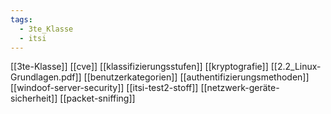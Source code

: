 ```yaml
---
tags:
  - 3te_Klasse
  - itsi
---
```

[[3te-Klasse]]
[[cve]]
[[klassifizierungsstufen]]
[[kryptografie]]
[[2.2_Linux-Grundlagen.pdf]]
[[benutzerkategorien]]
[[authentifizierungsmethoden]]
[[windoof-server-security]]
[[itsi-test2-stoff]]
[[netzwerk-geräte-sicherheit]]
[[packet-sniffing]]